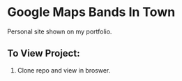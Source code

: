 # Google Maps Bands In Town

Personal site shown on my portfolio.

## To View Project:
1. Clone repo and view in broswer.
